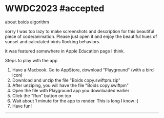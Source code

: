 # WWDC2023 #accepted
about boids algorithm

sorry I was too lazy to make screenshots and description for this beautiful piece of code/animation. Please just open it and enjoy the beautiful hues of sunset and calculated birds flocking behaviors.

it was featured somewhere in Apple Education page I think.

Steps to play with the app

1. Have a Macbook. Go to AppStore, download "Playground" (with a bird icon)
2. Download and unzip the file "Boids copy.swiftpm.zip"
3. After unziping, you will have the file "Boids copy.swiftpm"
4. Open the file with Playground app you downloaded earlier
5. Click the "Run" button on top
6. Wait about 1 minute for the app to render. This is long I know :(
7. Have fun!
 
---
